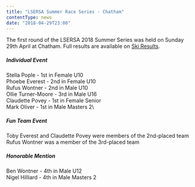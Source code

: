 ```yaml
---
title: "LSERSA Summer Race Series - Chatham"
contentType: news
date: "2018-04-29T23:00"
---
```


The first round of the LSERSA 2018 Summer Series was held on Sunday 29th April at Chatham. Full
results are available on [Ski Results](https://skiresults.co.uk/events/895).

##### Individual Event
Stella Pople - 1st in Female U10\
Phoebe Everest - 2nd in Female U10\
Rufus Wontner - 2nd in Male U10\
Ollie Turner-Moore - 3rd in Male U16\
Claudette Povey - 1st in Female Senior\
Mark Oliver - 1st in Male Masters 2\

##### Fun Team Event
Toby Everest and Claudette Povey were members of the 2nd-placed team\
Rufus Wontner was a member of the 3rd-placed team

##### Honorable Mention
Ben Wontner - 4th in Male U12\
Nigel Hilliard - 4th in Male Masters 2
